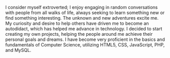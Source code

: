 I consider myself extroverted; I enjoy engaging in random conversations with people from all walks of life, always seeking to learn something new or find something interesting. The unknown and new adventures excite me. My curiosity and desire to help others have driven me to become an autodidact, which has helped me advance in technology. I decided to start creating my own projects, helping the people around me achieve their personal goals and dreams. I have become very proficient in the basics and fundamentals of Computer Science, utilizing HTML5, CSS, JavaScript, PHP, and MySQL.

<!---
henrygarrido4/henrygarrido4 is a ✨ special ✨ repository because its `README.md` (this file) appears on your GitHub profile.
You can click the Preview link to take a look at your changes.
--->
